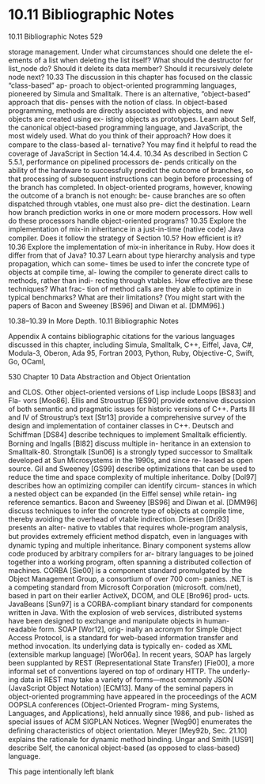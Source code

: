 # 10.11 Bibliographic Notes

10.11 Bibliographic Notes 529

storage management. Under what circumstances should one delete the el- ements of a list when deleting the list itself? What should the destructor for list_node do? Should it delete its data member? Should it recursively delete node next? 10.33 The discussion in this chapter has focused on the classic “class-based” ap- proach to object-oriented programming languages, pioneered by Simula and Smalltalk. There is an alternative, “object-based” approach that dis- penses with the notion of class. In object-based programming, methods are directly associated with objects, and new objects are created using ex- isting objects as prototypes. Learn about Self, the canonical object-based programming language, and JavaScript, the most widely used. What do you think of their approach? How does it compare to the class-based al- ternative? You may ﬁnd it helpful to read the coverage of JavaScript in Section 14.4.4. 10.34 As described in Section C 5.5.1, performance on pipelined processors de- pends critically on the ability of the hardware to successfully predict the outcome of branches, so that processing of subsequent instructions can begin before processing of the branch has completed. In object-oriented programs, however, knowing the outcome of a branch is not enough: be- cause branches are so often dispatched through vtables, one must also pre- dict the destination. Learn how branch prediction works in one or more modern processors. How well do these processors handle object-oriented programs? 10.35 Explore the implementation of mix-in inheritance in a just-in-time (native code) Java compiler. Does it follow the strategy of Section 10.5? How efﬁcient is it? 10.36 Explore the implementation of mix-in inheritance in Ruby. How does it differ from that of Java? 10.37 Learn about type hierarchy analysis and type propagation, which can some- times be used to infer the concrete type of objects at compile time, al- lowing the compiler to generate direct calls to methods, rather than indi- recting through vtables. How effective are these techniques? What frac- tion of method calls are they able to optimize in typical benchmarks? What are their limitations? (You might start with the papers of Bacon and Sweeney [BS96] and Diwan et al. [DMM96].)

10.38–10.39 In More Depth. 10.11 Bibliographic Notes

Appendix A contains bibliographic citations for the various languages discussed in this chapter, including Simula, Smalltalk, C++, Eiffel, Java, C#, Modula-3, Oberon, Ada 95, Fortran 2003, Python, Ruby, Objective-C, Swift, Go, OCaml,

530 Chapter 10 Data Abstraction and Object Orientation

and CLOS. Other object-oriented versions of Lisp include Loops [BS83] and Fla- vors [Moo86]. Ellis and Stroustrup [ES90] provide extensive discussion of both semantic and pragmatic issues for historic versions of C++. Parts III and IV of Stroustrup’s text [Str13] provide a comprehensive survey of the design and implementation of container classes in C++. Deutsch and Schiffman [DS84] describe techniques to implement Smalltalk efﬁciently. Borning and Ingalls [BI82] discuss multiple in- heritance in an extension to Smalltalk-80. Strongtalk [Sun06] is a strongly typed successor to Smalltalk developed at Sun Microsystems in the 1990s, and since re- leased as open source. Gil and Sweeney [GS99] describe optimizations that can be used to reduce the time and space complexity of multiple inheritance. Dolby [Dol97] describes how an optimizing compiler can identify circum- stances in which a nested object can be expanded (in the Eiffel sense) while retain- ing reference semantics. Bacon and Sweeney [BS96] and Diwan et al. [DMM96] discuss techniques to infer the concrete type of objects at compile time, thereby avoiding the overhead of vtable indirection. Driesen [Dri93] presents an alter- native to vtables that requires whole-program analysis, but provides extremely efﬁcient method dispatch, even in languages with dynamic typing and multiple inheritance. Binary component systems allow code produced by arbitrary compilers for ar- bitrary languages to be joined together into a working program, often spanning a distributed collection of machines. CORBA [Sie00] is a component standard promulgated by the Object Management Group, a consortium of over 700 com- panies. .NET is a competing standard from Microsoft Corporation (microsoft. com/net), based in part on their earlier ActiveX, DCOM, and OLE [Bro96] prod- ucts. JavaBeans [Sun97] is a CORBA-compliant binary standard for components written in Java. With the explosion of web services, distributed systems have been designed to exchange and manipulate objects in human-readable form. SOAP [Wor12], orig- inally an acronym for Simple Object Access Protocol, is a standard for web-based information transfer and method invocation. Its underlying data is typically en- coded as XML (extensible markup language) [Wor06a]. In recent years, SOAP has largely been supplanted by REST (Representational State Transfer) [Fie00], a more informal set of conventions layered on top of ordinary HTTP. The underly- ing data in REST may take a variety of forms—most commonly JSON (JavaScript Object Notation) [ECM13]. Many of the seminal papers in object-oriented programming have appeared in the proceedings of the ACM OOPSLA conferences (Object-Oriented Program- ming Systems, Languages, and Applications), held annually since 1986, and pub- lished as special issues of ACM SIGPLAN Notices. Wegner [Weg90] enumerates the deﬁning characteristics of object orientation. Meyer [Mey92b, Sec. 21.10] explains the rationale for dynamic method binding. Ungar and Smith [US91] describe Self, the canonical object-based (as opposed to class-based) language.

This page intentionally left blank

